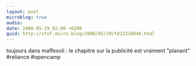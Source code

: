 ```yaml
---
layout: post
microblog: true
audio: 
date: 2008-05-29 02:00 +0200
guid: http://xtof.micro.blog/2008/05/29/t822316048.html
---
```

toujours dans maffesoli : le chapitre sur la publicité est vraiment "planant" #reliance #opencamp
